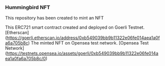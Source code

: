 ### Hummingbird NFT
This repository has been created to mint an NFT

This ERC721 smart contract created and deployed on Goerli Testnet. [Etherscan] (https://goerli.etherscan.io/address/0xb549039bb9b11322e06fe014aea1a0fa6a705b8c)
The minted NFT on Opensea test network. [Opensea Test Network] (https://testnets.opensea.io/assets/goerli/0xb549039bb9b11322e06fe014aea1a0fa6a705b8c/0)
